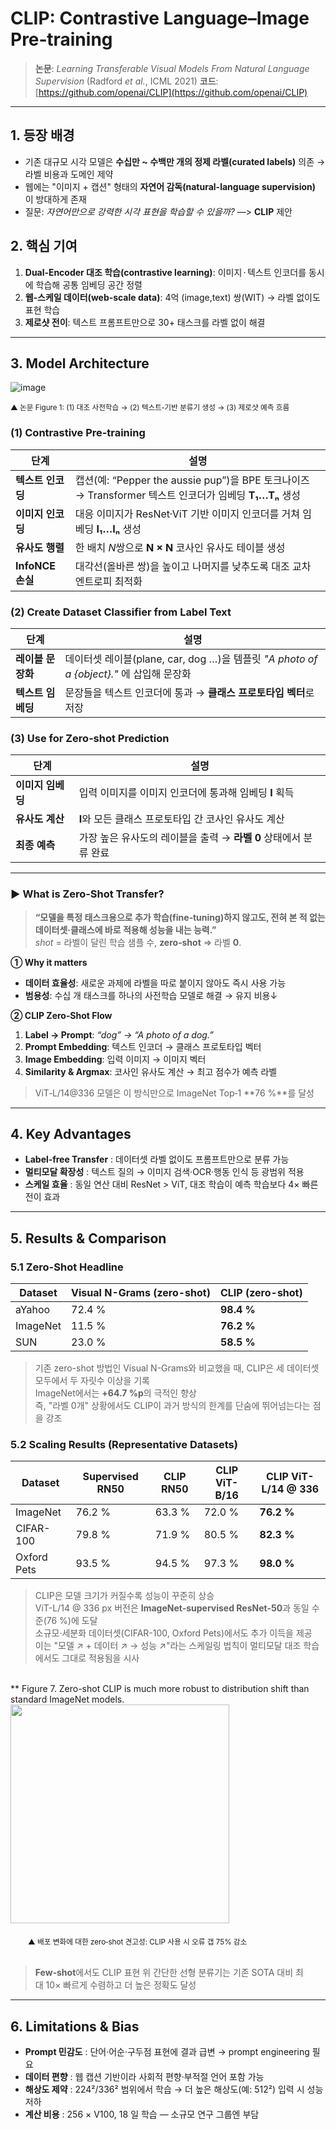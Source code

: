 # CLIP: Contrastive Language–Image Pre‑training

> **논문**: *Learning Transferable Visual Models From Natural Language Supervision* (Radford *et al.*, ICML 2021)
> **코드**: [https://github.com/openai/CLIP](https://github.com/openai/CLIP)

---

## 1. 등장 배경

* 기존 대규모 시각 모델은 **수십만 ~ 수백만 개의 **정제 라벨(curated labels)**** 의존 → 라벨 비용과 도메인 제약
* 웹에는 "이미지 + 캡션" 형태의 **자연어 감독(natural-language supervision)** 이 방대하게 존재
* 질문: *자연어만으로 강력한 시각 표현을 학습할 수 있을까?* —> **CLIP** 제안

## 2. 핵심 기여

1. **Dual‑Encoder 대조 학습(contrastive learning)**: 이미지 · 텍스트 인코더를 동시에 학습해 공통 임베딩 공간 정렬
2. **웹‑스케일 데이터(web‑scale data)**: 4억 (image,text) 쌍(WIT) → 라벨 없이도 표현 학습
3. **제로샷 전이**: 텍스트 프롬프트만으로 30+ 태스크를 라벨 없이 해결

---

## 3. Model Architecture

![image](https://github.com/user-attachments/assets/3f0f0fec-a6ad-4841-ab6f-acd2c4fd9aa9)

<sub>▲ 논문 Figure 1: (1) 대조 사전학습 → (2) 텍스트‑기반 분류기 생성 → (3) 제로샷 예측 흐름</sub>

### (1) Contrastive Pre‑training

| 단계             | 설명                                                                                |
| -------------- | --------------------------------------------------------------------------------- |
| **텍스트 인코딩**    | 캡션(예: “Pepper the aussie pup”)을 BPE 토크나이즈 → Transformer 텍스트 인코더가 임베딩 **T₁…Tₙ** 생성 |
| **이미지 인코딩**    | 대응 이미지가 ResNet·ViT 기반 이미지 인코더를 거쳐 임베딩 **I₁…Iₙ** 생성                                |
| **유사도 행렬**     | 한 배치 *N*쌍으로 **N × N** 코사인 유사도 테이블 생성                                              |
| **InfoNCE 손실** | 대각선(올바른 쌍)을 높이고 나머지를 낮추도록 대조 교차 엔트로피 최적화                                          |

### (2) Create Dataset Classifier from Label Text

| 단계          | 설명                                                                    |
| ----------- | --------------------------------------------------------------------- |
| **레이블 문장화** | 데이터셋 레이블(plane, car, dog …)을 템플릿 *"A photo of a {object}."* 에 삽입해 문장화 |
| **텍스트 임베딩** | 문장들을 텍스트 인코더에 통과 → **클래스 프로토타입 벡터**로 저장                               |

### (3) Use for Zero‑shot Prediction

| 단계          | 설명                                       |
| ----------- | ---------------------------------------- |
| **이미지 임베딩** | 입력 이미지를 이미지 인코더에 통과해 임베딩 **I** 획득        |
| **유사도 계산**  | **I**와 모든 클래스 프로토타입 간 코사인 유사도 계산         |
| **최종 예측**   | 가장 높은 유사도의 레이블을 출력 → **라벨 0** 상태에서 분류 완료 |

---

### ▶ What is Zero‑Shot Transfer?

> **“모델을 특정 태스크용으로 추가 학습(fine‑tuning)하지 않고도, 전혀 본 적 없는 데이터셋·클래스에 바로 적용해 성능을 내는 능력.”**\
> *shot* = 라벨이 달린 학습 샘플 수, **zero‑shot** ⇒ 라벨 **0**.

**①  Why it matters**

- **데이터 효율성**: 새로운 과제에 라벨을 따로 붙이지 않아도 즉시 사용 가능
- **범용성**: 수십 개 태스크를 하나의 사전학습 모델로 해결 → 유지 비용↓

**②  CLIP Zero‑Shot Flow**

1. **Label → Prompt**: *“dog” → “A photo of a dog.”*
2. **Prompt Embedding**: 텍스트 인코더 → 클래스 프로토타입 벡터
3. **Image Embedding**: 입력 이미지 → 이미지 벡터
4. **Similarity & Argmax**: 코사인 유사도 계산 → 최고 점수가 예측 라벨

> ViT‑L/14\@336 모델은 이 방식만으로 ImageNet Top‑1 \*\*76 %\*\*를 달성

---

## 4. Key Advantages

* **Label‑free Transfer** : 데이터셋 라벨 없이도 프롬프트만으로 분류 가능
* **멀티모달 확장성** : 텍스트 질의 → 이미지 검색·OCR·행동 인식 등 광범위 적용
* **스케일 효율** : 동일 연산 대비 ResNet > ViT, 대조 학습이 예측 학습보다 4× 빠른 전이 효과

---

## 5. Results & Comparison

### 5.1 Zero-Shot Headline

| Dataset  | Visual N-Grams (zero-shot) | **CLIP (zero-shot)** |
|----------|---------------------------|----------------------|
| aYahoo   | 72.4 % | **98.4 %** |
| ImageNet | 11.5 % | **76.2 %** |
| SUN      | 23.0 % | **58.5 %** |

> 기존 zero-shot 방법인 Visual N-Grams와 비교했을 때, CLIP은 세 데이터셋 모두에서 두 자릿수 이상을 기록<br>
> ImageNet에서는 **+64.7 %p**의 극적인 향상<br>
> 즉, "라벨 0개" 상황에서도 CLIP이 과거 방식의 한계를 단숨에 뛰어넘는다는 점을 강조

### 5.2 Scaling Results (Representative Datasets)

| Dataset      | Supervised RN50 | **CLIP RN50** | **CLIP ViT-B/16** | **CLIP ViT-L/14 @ 336** |
|--------------|-----------------|---------------|-------------------|-------------------------|
| ImageNet     | 76.2 % | 63.3 % | 72.0 % | **76.2 %** |
| CIFAR-100    | 79.8 % | 71.9 % | 80.5 % | **82.3 %** |
| Oxford Pets  | 93.5 % | 94.5 % | 97.3 % | **98.0 %** |

> CLIP은 모델 크기가 커질수록 성능이 꾸준히 상승<br>
> ViT-L/14 @ 336 px 버전은 **ImageNet-supervised ResNet-50**과 동일 수준(76 %)에 도달<br>
> 소규모·세분화 데이터셋(CIFAR-100, Oxford Pets)에서도 추가 이득을 제공  
> 이는 "모델 ↗ + 데이터 ↗ → 성능 ↗"라는 스케일링 법칙이 멀티모달 대조 학습에서도 그대로 적용됨을 시사

<br>
** Figure 7. Zero-shot CLIP is much more robust to distribution shift than standard ImageNet models.<br>

<img src="https://github.com/user-attachments/assets/efa9837f-318d-4982-b066-5c3388c5aca6" width="350">

　　<sub>▲ 배포 변화에 대한 zero‑shot 견고성: CLIP 사용 시 오류 갭 75% 감소</sub>
<br><br>
> **Few‑shot**에서도 CLIP 표현 위 간단한 선형 분류기는 기존 SOTA 대비 최대 10× 빠르게 수렴하고 더 높은 정확도 달성

---

## 6. Limitations & Bias

* **Prompt 민감도** : 단어·어순·구두점 표현에 결과 급변 → prompt engineering 필요
* **데이터 편향** : 웹 캡션 기반이라 사회적 편향·부적절 언어 포함 가능
* **해상도 제약** : 224²/336² 범위에서 학습 → 더 높은 해상도(예: 512²) 입력 시 성능 저하
* **계산 비용** : 256 × V100, 18 일 학습 — 소규모 연구 그룹엔 부담
